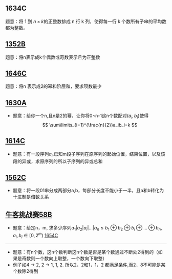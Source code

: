 1634C
----
题意：将 1 到 $n\times k$的正整数排成 n 行 k 列，使得每一行 k 个数所有子串的平均数都为整数。

[1352B](https://codeforces.com/problemset/problem/1352/B)
----
题意：将n表示成k个偶数或奇数表示且为正整数

[1646C](https://codeforces.com/problemset/problem/1646/C)
----
题意：将n 表示成2的幂和阶层和，要求项数最少

[1630A](https://codeforces.com/contest/1630/problem/A)
----
- 题意：给你一个n,且n是2的幂，让你将0~n-1这n个数配对$(a_i,b_i)$使得
$$
\sum\limits_{i=1}^{\frac{n}{2}}a_ib_i=k
$$

[1614C](https://codeforces.com/problemset/problem/1614/C)
----
- 题意：有一段序列${a_i}$,已知m段子序列在原序列的起始位置，结束位置，以及该段的异或，求原序列的所以子序列的异或总和

[1562C](https://codeforces.com/contest/1562/problem/C)
----
- 题意：将一段01串分成两部分a,b，每部分长度不能小于一半，且a和b转化为十进制是倍数关系

[牛客挑战赛58B](https://ac.nowcoder.com/acm/contest/11198/B)
----
- 题意：给定n，m, 求多少序列$a_1|a_2|a_i|...|a_n \leq b_1 \oplus b_2 \oplus b_i \oplus ... \oplus b_n, a_i,b_i \in [0,2^m)$ 
[1654C](https://codeforces.com/contest/1654/problem/C)
----
- 题意：有n个数，这n个数判断这n个数是否是某个数通过不断处2得到的（如果是奇数则一个数向上取整，一个数向下取整）
- 例子如4 -> 2, 2 -> 1, 1, 2. 所以2，2和1，1，2 都满足条件,而2，8不可能是某个数除2得到
